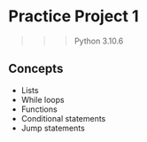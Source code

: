 # Practice Project 1

> > > Python 3.10.6

## Concepts

- Lists
- While loops
- Functions
- Conditional statements
- Jump statements
